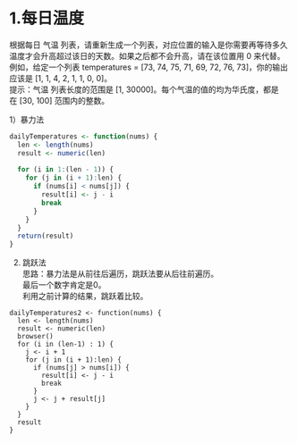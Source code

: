 # 1.每日温度  
根据每日 气温 列表，请重新生成一个列表，对应位置的输入是你需要再等待多久温度才会升高超过该日的天数。如果之后都不会升高，请在该位置用 0 来代替。  
例如，给定一个列表 temperatures = [73, 74, 75, 71, 69, 72, 76, 73]，你的输出应该是 [1, 1, 4, 2, 1, 1, 0, 0]。  
提示：气温 列表长度的范围是 [1, 30000]。每个气温的值的均为华氏度，都是在 [30, 100] 范围内的整数。  

1）暴力法  
```r
dailyTemperatures <- function(nums) {
  len <- length(nums)
  result <- numeric(len)
  
  for (i in 1:(len - 1)) {
    for (j in (i + 1):len) {
      if (nums[i] < nums[j]) {
        result[i] <- j - i
        break
      }
    }
  }
  return(result)
}
```

2) 跳跃法  
思路：暴力法是从前往后遍历，跳跃法要从后往前遍历。  
最后一个数字肯定是0。  
利用之前计算的结果，跳跃着比较。  
```
dailyTemperatures2 <- function(nums) {
  len <- length(nums)
  result <- numeric(len)
  browser()
  for (i in (len-1) : 1) {
    j <- i + 1
    for (j in (i + 1):len) {
      if (nums[j] > nums[i]) {
        result[i] <- j - i
        break
      }
      j <- j + result[j]
    }
  }
  result
} 
```
